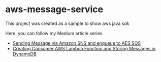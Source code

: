 # aws-message-service

This project was created as a sample to show aws java sdk

Here, you can follow my Medium article series 

* [Sending Message via Amazon SNS and enqueue to AES SQS](https://tugcekonuklar.medium.com/sending-message-via-amazon-sns-and-enqueue-to-aes-sqs-63e88cfca64c)
* [Creating Consumer AWS Lambda Function and Storing Messages in DynamoDB](https://tugcekonuklar.medium.com/creating-consumer-aws-lambda-function-and-store-messages-in-dynamodb-9d57511c90d6)

